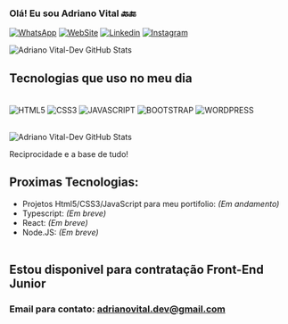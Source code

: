 ### Olá! Eu sou Adriano Vital 🔙🔚

[![WhatsApp](https://img.shields.io/badge/WhatsApp-25D366?style=for-the-badge&logo=whatsapp&logoColor=white)](https://wa.me/+5527996476519)
[![WebSite](https://img.shields.io/badge/WebSite-000000?style=for-the-badge&logo=About.me&logoColor=white)](https:www.adrianovital.com)
[![Linkedin](https://img.shields.io/badge/LinkedIn-0077B5?style=for-the-badge&logo=linkedin&logoColor=white)](https://www.linkedin.com/in/adrianovital/)
[![Instagram](https://img.shields.io/badge/Instagram-E4405F?style=for-the-badge&logo=instagram&logoColor=white)](https://www.instagram.com/adrianoavital)


![Adriano Vital-Dev GitHub Stats](https://github-readme-stats.vercel.app/api?username=adrianovital-dev&show_icons=true&theme=transparent)




## Tecnologias que uso no meu dia


<div style= "display: inline_block"><br/>
    <img align="center" alt="HTML5" src="https://img.shields.io/badge/HTML5-E34F26?style=for-the-badge&logo=html5&logoColor=white">
    <img align="center" alt="CSS3" src="https://img.shields.io/badge/CSS3-1572B6?style=for-the-badge&logo=css3&logoColor=white">
    <img align="center" alt="JAVASCRIPT" src="https://img.shields.io/badge/JavaScript-323330?style=for-the-badge&logo=javascript&logoColor=F7DF1E">
    <img align="center" alt="BOOTSTRAP" src="https://img.shields.io/badge/Bootstrap-563D7C?style=for-the-badge&logo=bootstrap&logoColor=white">
    <img align="center" alt="WORDPRESS" src="https://img.shields.io/badge/Wordpress-21759B?style=for-the-badge&logo=wordpress&logoColor=white">
    
</div><br/>

![Adriano Vital-Dev GitHub Stats](https://github-readme-stats.vercel.app/api/top-langs/?username=adrianovital-dev&theme=dark-white)

Reciprocidade e a base de tudo!

## Proximas Tecnologias:
- Projetos Html5/CSS3/JavaScript para meu portifolio: <i> (Em andamento)</i>
- Typescript: <i> (Em breve)</i>
- React:   <i>(Em breve)</i>
- Node.JS: <i>(Em breve)</i>
<br></br>
## Estou disponivel para contratação Front-End Junior
### Email para contato: adrianovital.dev@gmail.com

